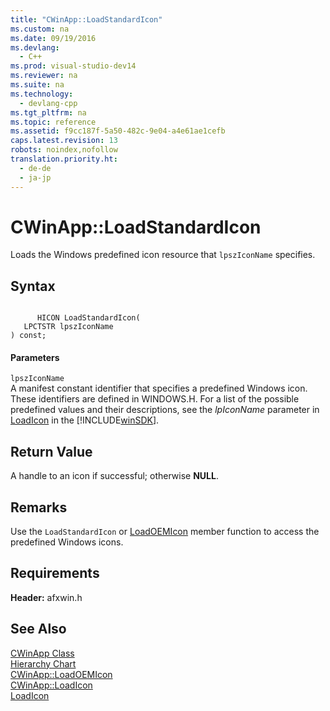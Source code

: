 ```yaml
---
title: "CWinApp::LoadStandardIcon"
ms.custom: na
ms.date: 09/19/2016
ms.devlang: 
  - C++
ms.prod: visual-studio-dev14
ms.reviewer: na
ms.suite: na
ms.technology: 
  - devlang-cpp
ms.tgt_pltfrm: na
ms.topic: reference
ms.assetid: f9cc187f-5a50-482c-9e04-a4e61ae1cefb
caps.latest.revision: 13
robots: noindex,nofollow
translation.priority.ht: 
  - de-de
  - ja-jp
---
```

# CWinApp::LoadStandardIcon
Loads the Windows predefined icon resource that `lpszIconName` specifies.  
  
## Syntax  
  
```  
  
      HICON LoadStandardIcon(  
   LPCTSTR lpszIconName   
) const;  
```  
  
#### Parameters  
 `lpszIconName`  
 A manifest constant identifier that specifies a predefined Windows icon. These identifiers are defined in WINDOWS.H. For a list of the possible predefined values and their descriptions, see the *lpIconName* parameter in [LoadIcon](http://msdn.microsoft.com/library/windows/desktop/ms648072) in the [!INCLUDE[winSDK](../vs140/includes/winSDK_md.md)].  
  
## Return Value  
 A handle to an icon if successful; otherwise **NULL**.  
  
## Remarks  
 Use the `LoadStandardIcon` or [LoadOEMIcon](../vs140/CWinApp--LoadOEMIcon.md) member function to access the predefined Windows icons.  
  
## Requirements  
 **Header:** afxwin.h  
  
## See Also  
 [CWinApp Class](../vs140/CWinApp-Class.md)   
 [Hierarchy Chart](../vs140/Hierarchy-Chart.md)   
 [CWinApp::LoadOEMIcon](../vs140/CWinApp--LoadOEMIcon.md)   
 [CWinApp::LoadIcon](../vs140/CWinApp--LoadIcon.md)   
 [LoadIcon](http://msdn.microsoft.com/library/windows/desktop/ms648072)